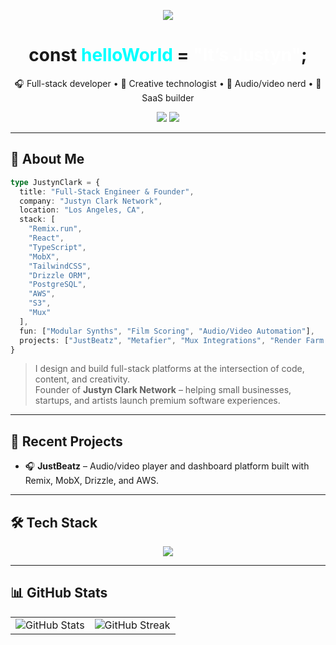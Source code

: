 <!-- Typing animation intro -->
<p align="center">
  <img src="https://readme-typing-svg.demolab.com/?lines=Hey,+I'm+Justyn+Clark!;Creative+Engineer,+Builder,+Technologist.;Welcome+to+my+GitHub+space!&center=true&width=600&height=45" />
</p>

<h1 align="center">const <span style="color:#00ffff;">helloWorld</span> = <span style="color:#ffffff;">"It’s Justyn"</span>;</h1>

<p align="center">
  🎧 Full-stack developer • 🎨 Creative technologist • 🧠 Audio/video nerd • 🚀 SaaS builder
</p>

<p align="center">
  <img src="https://img.shields.io/github/followers/justyn-clark?label=Follow&style=social" />
  <img src="https://komarev.com/ghpvc/?username=justyn-clark&style=flat-square&color=blue" />
</p>

---

## 🧠 About Me

```ts
type JustynClark = {
  title: "Full-Stack Engineer & Founder",
  company: "Justyn Clark Network",
  location: "Los Angeles, CA",
  stack: [
    "Remix.run", 
    "React", 
    "TypeScript", 
    "MobX", 
    "TailwindCSS", 
    "Drizzle ORM", 
    "PostgreSQL", 
    "AWS", 
    "S3", 
    "Mux"
  ],
  fun: ["Modular Synths", "Film Scoring", "Audio/Video Automation"],
  projects: ["JustBeatz", "Metafier", "Mux Integrations", "Render Farm Tooling"]
}
```

> I design and build full-stack platforms at the intersection of code, content, and creativity.  
> Founder of **Justyn Clark Network** – helping small businesses, startups, and artists launch premium software experiences.

---

## 🚀 Recent Projects

- 🎧 **JustBeatz** – Audio/video player and dashboard platform built with Remix, MobX, Drizzle, and AWS.

---

## 🛠️ Tech Stack

<p align="center">
  <img src="https://skillicons.dev/icons?i=ts,js,react,nextjs,remix,tailwind,postgres,prisma,aws,nodejs,bun,vercel" />
</p>

---

## 📊 GitHub Stats

<table>
  <tr>
    <td>
      <img src="https://github-readme-stats-puce-sigma-81.vercel.app/api?username=justyn-clark&show_icons=true&theme=dark" alt="GitHub Stats" />
    </td>
    <td>
      <img src="https://streak-stats.demolab.com?user=justyn-clark&theme=dark" alt="GitHub Streak" />
    </td>
  </tr>
</table>
